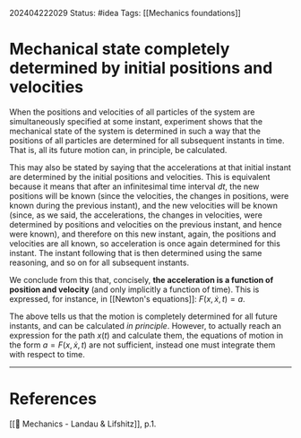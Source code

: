 202404222029
Status: #idea
Tags: [[Mechanics foundations]]

# Mechanical state completely determined by initial positions and velocities

When the positions and velocities of all particles of the system are simultaneously specified at some instant, experiment shows that the mechanical state of the system is determined in such a way that the positions of all particles are determined for all subsequent instants in time. That is, all its future motion can, in principle, be calculated.

This may also be stated by saying that the accelerations at that initial instant are determined by the initial positions and velocities. This is equivalent because it means that after an infinitesimal time interval $dt$, the new positions will be known (since the velocities, the changes in positions, were known during the previous instant), and the new velocities will be known (since, as we said, the accelerations, the changes in velocities, were determined by positions and velocities on the previous instant, and hence were known), and therefore on this new instant, again, the positions and velocities are all known, so acceleration is once again determined for this instant. The instant following that is then determined using the same reasoning, and so on for all subsequent instants.

We conclude from this that, concisely, **the acceleration is a function of position and velocity** (and only implicitly a function of time). This is expressed, for instance, in [[Newton's equations]]: $F(x,\dot x, t) = a$.

The above tells us that the motion is completely determined for all future instants, and can be calculated *in principle*. However, to actually reach an expression for the path $x(t)$ and calculate them, the equations of motion in the form $a = F(x, \dot x, t)$ are not sufficient, instead one must integrate them with respect to time. 

___
# References
[[📕 Mechanics - Landau & Lifshitz]], p.1.